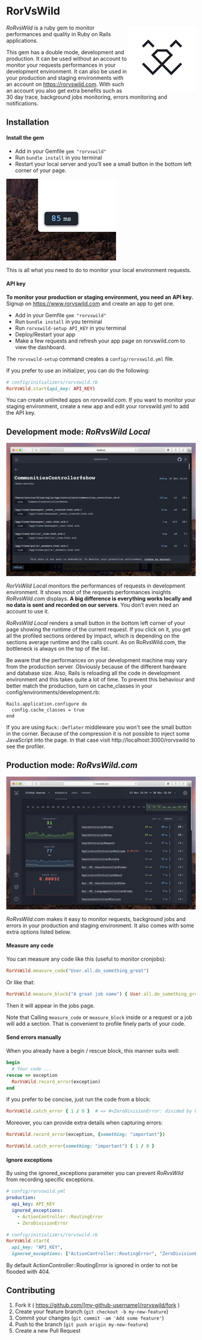 
# RorVsWild

<img align="right" src="/images/rorvswild_logo.jpg">

*RoRvsWild* is a ruby gem to monitor performances and quality in Ruby on Rails applications.

This gem has a double mode, development and production.
It can be used without an account to monitor your requests performances in your development environment.
It can also be used in your production and staging environments with an account on https://rorvswild.com. With such an account you also get extra benefits such as 30 day trace, background jobs monitoring, errors monitoring and notifications.


## Installation

#### Install the gem

* Add in your Gemfile `gem "rorvswild"`
* Run `bundle install` in you terminal
* Restart your local server and you’ll see a small button in the bottom left corner of your page.

![RoRvsWild Local Button](/images/rorvswild_local_button.jpg)

This is all what you need to do to monitor your local environment requests.

#### API key

**To monitor your production or staging environment, you need an API key.**
Signup on https://www.rorvswild.com and create an app to get one.

* Add in your Gemfile `gem "rorvswild"`
* Run `bundle install` in you terminal
* Run `rorvswild-setup API_KEY` in you terminal
* Deploy/Restart your app
* Make a few requests and refresh your app page on rorvswild.com to view the dashboard.

The `rorvswild-setup` command creates a `config/rorvswild.yml` file.

If you prefer to use an initializer, you can do the following:

```ruby
# config/initializers/rorvswild.rb
RorVsWild.start(api_key: API_KEY)
```

You can create unlimited apps on *rorvswild.com*. If you want to monitor your staging environment, create a new app and edit your rorvswild.yml to add the API key.

## Development mode: *RoRvsWild Local*

![RoRvsWild Local](/images/rorvswild_local.jpg)

*RorVsWild Local* monitors the performances of requests in development environment.
It shows most of the requests performances insights *RoRvsWild.com* displays. **A big difference is everything works locally and no data is sent and recorded on our servers**. You don’t even need an account to use it.

*RoRvsWild Local* renders a small button in the bottom left corner of your page showing the runtime of the current request. If you click on it, you get all the profiled sections ordered by impact, which is depending on the sections average runtime and the calls count. As on RoRvsWild.com, the bottleneck is always on the top of the list.

Be aware that the performances on your development machine may vary from the production server. Obviously because of the different hardware and database size. Also, Rails is reloading all the code in development environment and this takes quite a lot of time.
To prevent this behaviour and better match the production, turn on cache_classes in your config/environments/development.rb:

```
Rails.application.configure do
  config.cache_classes = true
end
```

If you are using `Rack::Deflater` middleware you won't see the small button in the corner. Because of the compression it is not possible to inject some JavaScript into the page. In that case visit http://localhost:3000/rorvswild to see the profiler.

## Production mode: *RoRvsWild.com*

![RoRvsWild.com](/images/rorvswild_prod.jpg)

*RoRvsWild.com* makes it easy to monitor requests, background jobs and errors in your production and staging environment.
It also comes with some extra options listed below.

#### Measure any code

You can measure any code like this (useful to monitor cronjobs):

```ruby
RorVsWild.measure_code("User.all.do_something_great")
```

Or like that:

```ruby
RorVsWild.measure_block("A great job name") { User.all.do_something_great }
```

Then it will appear in the jobs page.

Note that Calling `measure_code` or `measure_block` inside or a request or a job will add a section.
That is convenient to profile finely parts of your code.

#### Send errors manually

When you already have a begin / rescue block, this manner suits well:

```ruby
begin
  # Your code ...
rescue => exception
  RorVsWild.record_error(exception)
end
```

If you prefer to be concise, just run the code from a block:

```ruby
RorVsWild.catch_error { 1 / 0 }  # => #<ZeroDivisionError: divided by 0>
```

Moreover, you can provide extra details when capturing errors:

```ruby
RorVsWild.record_error(exception, {something: "important"})
```

```ruby
RorVsWild.catch_error(something: "important") { 1 / 0 }
```

#### Ignore exceptions

By using the ignored_exceptions parameter you can prevent *RoRvsWild* from recording specific exceptions.

```yaml
# config/rorvswild.yml
production:
  api_key: API_KEY
  ignored_exceptions:
    - ActionController::RoutingError
    - ZeroDivisionError
```

```ruby
# config/initializers/rorvswild.rb
RorVsWild.start(
  api_key: "API_KEY",
  ignored_exceptions: ["ActionController::RoutingError", "ZeroDivisionError"])
```

By default ActionController::RoutingError is ignored in order to not be flooded with 404.

## Contributing

1. Fork it ( https://github.com/[my-github-username]/rorvswild/fork )
2. Create your feature branch (`git checkout -b my-new-feature`)
3. Commit your changes (`git commit -am 'Add some feature'`)
4. Push to the branch (`git push origin my-new-feature`)
5. Create a new Pull Request
